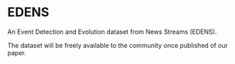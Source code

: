 # EDENS
An Event Detection and Evolution dataset from News Streams (EDENS).

The dataset will be freely available to the community once published of our paper. 
